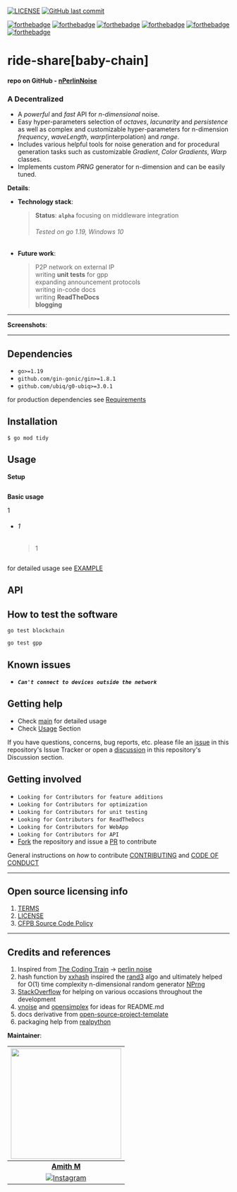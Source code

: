<a href="https://github.com/centuRITon-Wysteria/ride-share/blob/master/LICENSE">![LICENSE](https://img.shields.io/github/license/centuRITon-Wysteria/ride-share)</a>
<a href="https://github.com/centuRITon-Wysteria/ride-share">![GitHub last commit](https://img.shields.io/github/last-commit/centuRITon-Wysteria/ride-share?label=GitHub)</a>

[![forthebadge](https://forthebadge.com/images/badges/built-with-love.svg)](https://forthebadge.com)
[![forthebadge](https://forthebadge.com/images/badges/open-source.svg)](https://forthebadge.com)
[![forthebadge](https://forthebadge.com/images/badges/made-with-go.svg)](https://forthebadge.com)
[![forthebadge](https://forthebadge.com/images/badges/contains-tasty-spaghetti-code.svg)](https://forthebadge.com)
[![forthebadge](https://forthebadge.com/images/badges/powered-by-coffee.svg)](https://forthebadge.com)
[![forthebadge](https://forthebadge.com/images/badges/not-a-bug-a-feature.svg)](https://forthebadge.com)

# ride-share[baby-chain]

#### repo on GitHub - [nPerlinNoise](https://github.com/centuRITon-Wysteria/ride-share)

### A Decentralized 

- A _powerful_ and _fast_ API for _n-dimensional_ noise.
- Easy hyper-parameters selection of _octaves_, _lacunarity_ and _persistence_
  as well as complex and customizable hyper-parameters for n-dimension
  _frequency_, _waveLength_, _warp_(interpolation) and _range_.
- Includes various helpful tools for noise generation and for procedural generation tasks
  such as customizable _Gradient_, _Color Gradients_, _Warp_ classes.
- Implements custom _PRNG_ generator for n-dimension and can be easily tuned.

**Details**:

- **Technology stack**:
  > **Status**: **`alpha`** focusing on middleware integration<br>
  > ###### _Tested on go 1.19, Windows 10_
- **Future work**:
  > P2P network on external IP<br>
  > writing **unit tests** for gpp<br>
  > expanding announcement protocols<br>
  > writing in-code docs<br>
  > writing **ReadTheDocs**<br>
  > **blogging**<br>

---

**Screenshots**:

<div align="center">

</div>

---

## Dependencies

- `go>=1.19`
- `github.com/gin-gonic/gin>=1.8.1`
- `github.com/ubiq/g0-ubiq>=3.0.1`

for production dependencies see [Requirements](gpp/go.sum)<br>

## Installation

```shell
$ go mod tidy
```

<a id="usage"></a>

## Usage

**Setup**

```go
```

**Basic usage**

1

- ###### 1

  > 1

    ```go
    ```

for detailed usage see [EXAMPLE](scripts/main.py)

## API

## How to test the software

```shell
go test blockchain
```

```shell
go test gpp
```

## Known issues

- **_`Can't connect to devices outside the network`_**

## Getting help

- Check [main](gpp/main.go) for detailed usage
- Check [Usage](#usage) Section

If you have questions, concerns, bug reports, etc.
please file an [issue](https://github.com/centuRITon-Wysteria/baby-chain/issues) in this repository's Issue Tracker or
open a [discussion](https://github.com/centuRITon-Wysteria/baby-chain/discussions) in this repository's Discussion section.

## Getting involved

<a id="contribute"></a>
- `Looking for Contributors for feature additions`
- `Looking for Contributors for optimization`
- `Looking for Contributors for unit testing`
- `Looking for Contributors for ReadTheDocs`
- `Looking for Contributors for WebApp`
- `Looking for Contributors for API `
- [Fork](https://github.com/centuRITon-Wysteria/baby-chain/fork) the repository
  and issue a [PR](https://github.com/centuRITon-Wysteria/baby-chain/pulls) to contribute

General instructions on _how_ to contribute [CONTRIBUTING](CONTRIBUTING.md)
and [CODE OF CONDUCT](CODE_OF_CONDUCT.md)

----

## Open source licensing info

1. [TERMS](TERMS.md)
2. [LICENSE](LICENSE)
3. [CFPB Source Code Policy](https://github.com/cfpb/source-code-policy/)

----

## Credits and references

1. Inspired from [The Coding Train](https://www.youtube.com/channel/UCvjgXvBlbQiydffZU7m1_aw)
   -> [perlin noise](https://thecodingtrain.com/challenges/24-perlin-noise-flow-field)
2. hash function by [xxhash](https://github.com/Cyan4973/xxHash)
   inspired the [rand3](src/nPerlinNoise/tools.py) algo
   and ultimately helped for O(1) time complexity n-dimensional random generator [NPrng](src/nPerlinNoise/tools.py)
3. [StackOverflow](https://stackoverflow.com/) for helping on various occasions throughout the development
4. [vnoise](https://github.com/plottertools/vnoise) and [opensimplex](https://github.com/lmas/opensimplex)
   for ideas for README.md
5. docs derivative from [open-source-project-template](https://github.com/cfpb/open-source-project-template)
6. packaging help from [realpython](https://realpython.com/pypi-publish-python-package/)

**Maintainer**:

|        <a href="https://github.com/Amith225"><img src="https://avatars.githubusercontent.com/u/75326634?v=4" height=250></a>        |
|:-----------------------------------------------------------------------------------------------------------------------------------:|
|                                    **[Amith M](https://www.linkedin.com/in/amith-m-17088b246/)**                                    |
| [![Instagram](https://img.shields.io/badge/Instagram-%23E4405F.svg?logo=Instagram&logoColor=white)](https://instagram.com/amithm3 ) |
